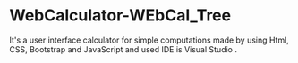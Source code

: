 # WebCalculator-WEbCal_Tree
It's a user interface calculator for simple computations made by using Html, CSS, Bootstrap and JavaScript and used IDE is Visual Studio .
